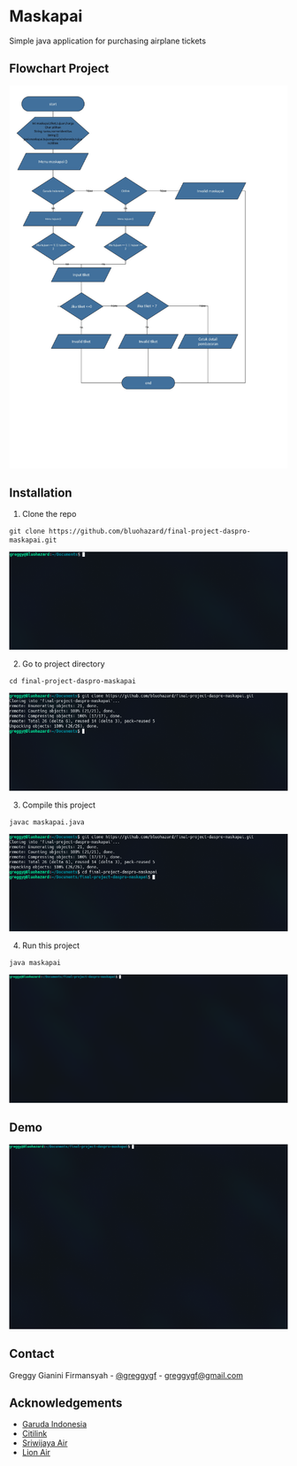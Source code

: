 # Maskapai
Simple java application for purchasing airplane tickets

## Flowchart Project

<p align="center">
  <img src="assets/flowchart.jpg" alt="Flowchart">
</p>

## Installation

1. Clone the repo
```
git clone https://github.com/bluohazard/final-project-daspro-maskapai.git
```
<p align="center">
  <img src="gif/git-clone.gif" alt="Git Clone">
</p>

2. Go to project directory
```
cd final-project-daspro-maskapai
```
<p align="center">
  <img src="gif/directory.gif" alt="Project Directory">
</p>

3. Compile this project
```
javac maskapai.java
```
<p align="center">
  <img src="gif/compile.gif" alt="Compile the Project">
</p>

4. Run this project
```
java maskapai
```

<p align="center">
  <img src="gif/run.gif" alt="Run the project">
</p>

## Demo

<p align="center">
  <img src="gif/demo.gif" alt="Demo">
</p>

## Contact

Greggy Gianini Firmansyah - [@greggygf](https://instagram.com/GreggyGF) - greggygf@gmail.com

## Acknowledgements

* [Garuda Indonesia](https://www.garuda-indonesia.com/other-countries/en/index.page?)
* [Citilink](https://www.citilink.co.id/)
* [Sriwijaya Air](https://www.sriwijayaair.co.id/)
* [Lion Air](http://www.lionair.co.id/id)